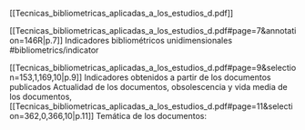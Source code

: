 [[Tecnicas_bibliometricas_aplicadas_a_los_estudios_d.pdf]]

[[Tecnicas_bibliometricas_aplicadas_a_los_estudios_d.pdf#page=7&annotation=146R|p.7]] Indicadores bibliométricos unidimensionales #bibliometrics/indicator 

[[Tecnicas_bibliometricas_aplicadas_a_los_estudios_d.pdf#page=9&selection=153,1,169,10|p.9]]
Indicadores obtenidos a partir de los documentos publicados
Actualidad de los documentos, obsolescencia y vida media de los documentos, 
[[Tecnicas_bibliometricas_aplicadas_a_los_estudios_d.pdf#page=11&selection=362,0,366,10|p.11]]
 Temática de los documentos: 

